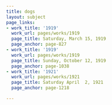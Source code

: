 ```yaml
---
title: dogs
layout: subject
page_links:
- work_title: '1919'
  work_url: pages/works/1919
  page_title: Saturday, March 15, 1919
  page_anchor: page-827
- work_title: '1919'
  work_url: pages/works/1919
  page_title: Sunday, October 12, 1919
  page_anchor: page-1038
- work_title: '1921'
  work_url: pages/works/1921
  page_title: Saturday April  2, 1921
  page_anchor: page-1218

---
```

